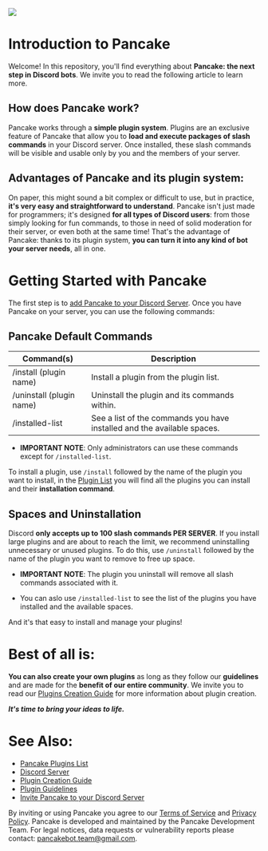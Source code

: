 ![ ](https://i.imgur.com/yYUG27J.png)
# Introduction to Pancake
Welcome! In this repository, you'll find everything about **Pancake: the next step in Discord bots**. We invite you to read the following article to learn more.

## How does Pancake work?
Pancake works through a **simple plugin system**. Plugins are an exclusive feature of Pancake that allow you to **load and execute packages of slash commands** in your Discord server. Once installed, these slash commands will be visible and usable only by you and the members of your server.

## Advantages of Pancake and its plugin system:
On paper, this might sound a bit complex or difficult to use, but in practice, **it's very easy and straightforward to understand**. Pancake isn't just made for programmers; it's designed **for all types of Discord users**: from those simply looking for fun commands, to those in need of solid moderation for their server, or even both at the same time! That's the advantage of Pancake: thanks to its plugin system, **you can turn it into any kind of bot your server needs**, all in one.

# Getting Started with Pancake
The first step is to [add Pancake to your Discord Server](https://discord.com/oauth2/authorize?client_id=1398868186216271962&permissions=8&integration_type=0&scope=applications.commands+bot). Once you have Pancake on your server, you can use the following commands:

## Pancake Default Commands
| Command(s) | Description        |
|-           |-                   |
| /install (plugin name) | Install a plugin from the plugin list. |
| /uninstall (plugin name) | Uninstall the plugin and its commands within. |
| /installed-list | See a list of the commands you have installed and the available spaces. |

- **IMPORTANT NOTE**: Only administrators can use these commands except for `/installed-list`.

To install a plugin, use `/install` followed by the name of the plugin you want to install, in the [Plugin List](docs/plugins-list.md) you will find all the plugins you can install and their **installation command**.

## Spaces and Uninstallation
Discord **only accepts up to 100 slash commands PER SERVER**. If you install large plugins and are about to reach the limit, we recommend uninstalling unnecessary or unused plugins. To do this, use `/uninstall` followed by the name of the plugin you want to remove to free up space.

- **IMPORTANT NOTE**: The plugin you uninstall will remove all slash commands associated with it.

- You can aslo use `/installed-list` to see the list of the plugins you have installed and the available spaces.

And it's that easy to install and manage your plugins!

# Best of all is:
**You can also create your own plugins** as long as they follow our **guidelines** and are made for the **benefit of our entire community**. We invite you to read our [Plugins Creation Guide](docs/plugins-guide.md) for more information about plugin creation.

***It's time to bring your ideas to life.***

# See Also:
- [Pancake Plugins List](docs/plugins-list.md)
- [Discord Server](https://discord.gg/SgXdeVaxuh)
- [Plugin Creation Guide](docs/plugins-guide.md)
- [Plugin Guidelines](/docs/plugins-guidelines.md)
- [Invite Pancake to your Discord Server](https://discord.com/oauth2/authorize?client_id=1398868186216271962&permissions=8&integration_type=0&scope=applications.commands+bot)

By inviting or using Pancake you agree to our [Terms of Service](/TERMS.md) and [Privacy Policy](/PRIVACY.md).
Pancake is developed and maintained by the Pancake Development Team.
For legal notices, data requests or vulnerability reports please contact: pancakebot.team@gmail.com.